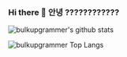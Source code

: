### Hi there 👋 안녕 ????????????

<!--
**bulkupgrammer/bulkupgrammer** is a ✨ _special_ ✨ repository because its `README.md` (this file) appears on your GitHub profile.

Here are some ideas to get you started:

- 🔭 I’m currently working on ...
- 🌱 I’m currently learning ...
- 👯 I’m looking to collaborate on ...
- 🤔 I’m looking for help with ...
- 💬 Ask me about ...
- 📫 How to reach me: ...
- 😄 Pronouns: ...
- ⚡ Fun fact: ...
-->


![bulkupgrammer's github stats](https://github-readme-stats.vercel.app/api?username=bulkupgrammer&show_icons=true&theme=cobalt)

![bulkupgrammer Top Langs](https://github-readme-stats.vercel.app/api/top-langs/?username=bulkupgrammer&layout=compact&theme=cobalt)
